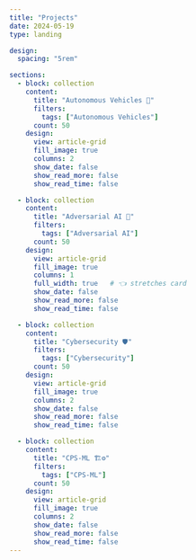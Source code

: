 ```yaml
---
title: "Projects"
date: 2024-05-19
type: landing

design:
  spacing: "5rem"

sections:
  - block: collection
    content:
      title: "Autonomous Vehicles 🚗"
      filters:
        tags: ["Autonomous Vehicles"]
      count: 50
    design:
      view: article-grid
      fill_image: true
      columns: 2
      show_date: false
      show_read_more: false
      show_read_time: false

  - block: collection
    content:
      title: "Adversarial AI 🤖"
      filters:
        tags: ["Adversarial AI"]
      count: 50
    design:
      view: article-grid
      fill_image: true
      columns: 1
      full_width: true   # 👈 stretches card
      show_date: false
      show_read_more: false
      show_read_time: false

  - block: collection
    content:
      title: "Cybersecurity 🛡️"
      filters:
        tags: ["Cybersecurity"]
      count: 50
    design:
      view: article-grid
      fill_image: true
      columns: 2
      show_date: false
      show_read_more: false
      show_read_time: false

  - block: collection
    content:
      title: "CPS-ML 🏗️⚙️"
      filters:
        tags: ["CPS-ML"]
      count: 50
    design:
      view: article-grid
      fill_image: true
      columns: 2
      show_date: false
      show_read_more: false
      show_read_time: false
---
```

